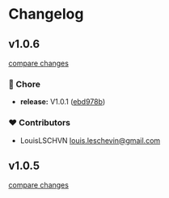 # Changelog

## v1.0.6

[compare changes](https://github.com/LouisLSCHVN/nuxt-form/compare/v1.0.5...v1.0.6)

### 🏡 Chore

- **release:** V1.0.1 ([ebd978b](https://github.com/LouisLSCHVN/nuxt-form/commit/ebd978b))

### ❤️ Contributors

- LouisLSCHVN <louis.leschevin@gmail.com>

## v1.0.5

[compare changes](https://github.com/LouisLSCHVN/nuxt-form/compare/v1.0.4...v1.0.5)
